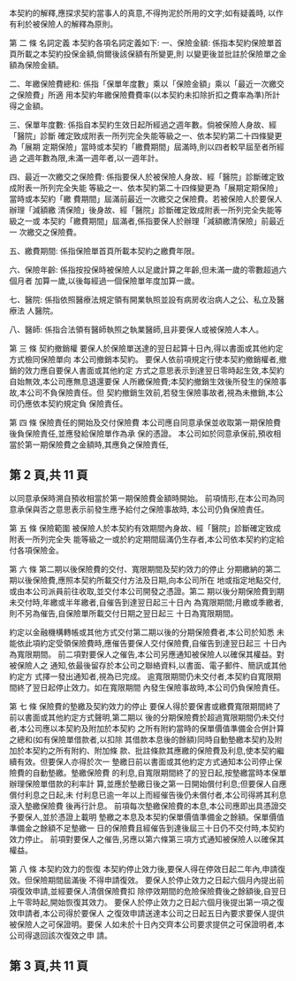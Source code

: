 本契約的解釋,應探求契約當事人的真意,不得拘泥於所用的文字;如有疑義時, 以作有利於被保險人的解釋為原則。 

第 二 條 名詞定義 本契約各項名詞定義如下: 一、保險金額: 
係指本契約保險單首頁所載之本契約投保金額,倘爾後該保額有所變更,則 以變更後並批註於保險單之金額為保險金額。 

二、年繳保險費總和: 
係指「保單年度數」乘以「保險金額」乘以「最近一次繳交之保險費」所適 用本契約年繳保險費費率(以本契約未扣除折扣之費率為準)所計得之金額。 

三、保單年度數: 
係指自本契約生效日起所經過之週年數。倘被保險人身故、經「醫院」診斷 確定致成附表一所列完全失能等級之一、依本契約第二十四條變更為「展期 定期保險」當時或本契約「繳費期間」屆滿時,則以四者較早屆至者所經過 之週年數為限,未滿一週年者,以一週年計。 

四、最近一次繳交之保險費: 
係指要保人於被保險人身故、經「醫院」診斷確定致成附表一所列完全失能 等級之一、依本契約第二十四條變更為「展期定期保險」當時或本契約「繳 費期間」屆滿前最近一次繳交之保險費。若被保險人於要保人辦理「減額繳 清保險」後身故、經「醫院」診斷確定致成附表一所列完全失能等級之一或 本契約「繳費期間」屆滿者,係指要保人於辦理「減額繳清保險」前最近一 次繳交之保險費。 

五、繳費期間: 
係指保險單首頁所載本契約之繳費年限。 

六、保險年齡: 
係指按投保時被保險人以足歲計算之年齡,但未滿一歲的零數超過六個月者 加算一歲,以後每經過一個保險單年度加算一歲。 

七、醫院: 
係指依照醫療法規定領有開業執照並設有病房收治病人之公、私立及醫療法 人醫院。 

八、醫師: 
係指合法領有醫師執照之執業醫師,且非要保人或被保險人本人。 

第 三 條 契約撤銷權 要保人於保險單送達的翌日起算十日內,得以書面或其他約定方式檢同保險單向 本公司撤銷本契約。 要保人依前項規定行使本契約撤銷權者,撤銷的效力應自要保人書面或其他約定 方式之意思表示到達翌日零時起生效,本契約自始無效,本公司應無息退還要保 人所繳保險費;本契約撤銷生效後所發生的保險事故,本公司不負保險責任。但 契約撤銷生效前,若發生保險事故者,視為未撤銷,本公司仍應依本契約規定負 保險責任。 

第 四 條 保險責任的開始及交付保險費 本公司應自同意承保並收取第一期保險費後負保險責任,並應發給保險單作為承 保的憑證。 本公司如於同意承保前,預收相當於第一期保險費之金額時,其應負之保險責任,

## 第 2 頁,共 11 頁

以同意承保時溯自預收相當於第一期保險費金額時開始。 前項情形,在本公司為同意承保與否之意思表示前發生應予給付之保險事故時, 本公司仍負保險責任。 

第 五 條 保險範圍 被保險人於本契約有效期間內身故、經「醫院」診斷確定致成附表一所列完全失 能等級之一或於約定期間屆滿仍生存者,本公司依本契約約定給付各項保險金。 

第 六 條 第二期以後保險費的交付、寬限期間及契約效力的停止 分期繳納的第二期以後保險費,應照本契約所載交付方法及日期,向本公司所在 地或指定地點交付,或由本公司派員前往收取,並交付本公司開發之憑證。第二 期以後分期保險費到期未交付時,年繳或半年繳者,自催告到達翌日起三十日內 為寬限期間;月繳或季繳者,則不另為催告,自保險單所載交付日期之翌日起三 十日為寬限期間。 

約定以金融機構轉帳或其他方式交付第二期以後的分期保險費者,本公司於知悉 未能依此項約定受領保險費時,應催告要保人交付保險費,自催告到達翌日起三 十日內為寬限期間。 前二項對要保人之催告,本公司另應通知被保險人以確保其權益。對被保險人之 通知,依最後留存於本公司之聯絡資料,以書面、電子郵件、簡訊或其他約定方 式擇一發出通知者,視為已完成。 逾寬限期間仍未交付者,本契約自寬限期間終了翌日起停止效力。如在寬限期間 內發生保險事故時,本公司仍負保險責任。 

第 七 條 保險費的墊繳及契約效力的停止 要保人得於要保書或繳費寬限期間終了前以書面或其他約定方式聲明,第二期以 後的分期保險費於超過寬限期間仍未交付者,本公司應以本契約及附加於本契約 之所有附約當時的保單價值準備金合併計算之總和(如有保險單借款者,以扣除 其借款本息後的餘額)同時自動墊繳本契約及附加於本契約之所有附約、附加條 款、批註條款其應繳的保險費及利息,使本契約繼續有效。但要保人亦得於次一 墊繳日前以書面或其他約定方式通知本公司停止保險費的自動墊繳。墊繳保險費 的利息,自寬限期間終了的翌日起,按墊繳當時本保單辦理保險單借款的利率計 算,並應於墊繳日後之第一日開始償付利息;但要保人自應償付利息之日起,未 付利息已逾一年以上而經催告後仍未償付者,本公司得將其利息滾入墊繳保險費 後再行計息。 前項每次墊繳保險費的本息,本公司應即出具憑證交予要保人,並於憑證上載明 墊繳之本息及本契約保單價值準備金之餘額。保單價值準備金之餘額不足墊繳一 日的保險費且經催告到達後屆三十日仍不交付時,本契約效力停止。 前項對要保人之催告,另應以第六條第三項方式通知被保險人以確保其權益。 

第 八 條 本契約效力的恢復 本契約停止效力後,要保人得在停效日起二年內,申請復效。但保險期間屆滿後 不得申請復效。 要保人於停止效力之日起六個月內提出前項復效申請,並經要保人清償保險費扣 除停效期間的危險保險費後之餘額後,自翌日上午零時起,開始恢復其效力。 要保人於停止效力之日起六個月後提出第一項之復效申請者,本公司得於要保人 之復效申請送達本公司之日起五日內要求要保人提供被保險人之可保證明。要保 人如未於十日內交齊本公司要求提供之可保證明者,本公司得退回該次復效之申 請。 

## 第 3 頁,共 11 頁
